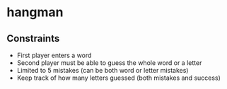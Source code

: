 # hangman

## Constraints
- First player enters a word
- Second player must be able to guess the whole word or a letter
- Limited to 5 mistakes (can be both word or letter mistakes)
- Keep track of how many letters guessed (both mistakes and success)